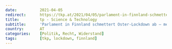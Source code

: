 ```yaml
---
date:          2021-04-05
redirect:      https://tkp.at/2021/04/05/parlament-in-finnland-schmettert-oster-lockdown-ab-mehr-zum-finnischen-erfolgsmodell/
title:         tp - Science & Technology
subtitle:      'Parlament in Finnland schmettert Oster-Lockdown ab – mehr zum finnischen Erfolgsmodell'
country:       AT
categories:    [Politik, Recht, Widerstand]
tags:          [tkp, lockdown, finnland]
---
```

